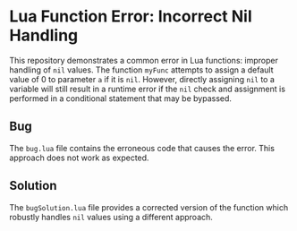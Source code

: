 # Lua Function Error: Incorrect Nil Handling

This repository demonstrates a common error in Lua functions: improper handling of `nil` values. The function `myFunc` attempts to assign a default value of 0 to parameter `a` if it is `nil`. However, directly assigning `nil` to a variable will still result in a runtime error if the `nil` check and assignment is performed in a conditional statement that may be bypassed.

## Bug

The `bug.lua` file contains the erroneous code that causes the error.  This approach does not work as expected.

## Solution

The `bugSolution.lua` file provides a corrected version of the function which robustly handles `nil` values using a different approach.